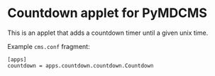 Countdown applet for PyMDCMS
============================

This is an applet that adds a countdown timer until a given unix time.

Example `cms.conf` fragment:

```
[apps]
countdown = apps.countdown.countdown.Countdown
```
